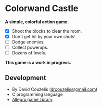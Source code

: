 # Colorwand Castle

**A simple, colorful action game.**

- [x] Shoot the blocks to clear the room.
- [x] Don't get hit by your own shots!
- [ ] Dodge enemies.
- [ ] Collect powerups.
- [ ] Dozens of levels.

**This game is a work in progress.**

## Development

- By David Couzelis (drcouzelis@gmail.com)
- C programming language
- [Allegro game library](http://liballeg.org/).
